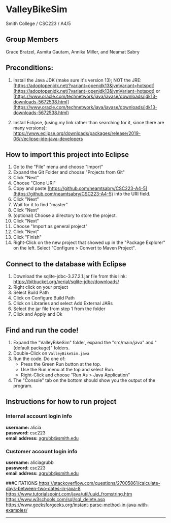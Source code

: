 # ValleyBikeSim
Smith College / CSC223 / A4/5

## Group Members 

Grace Bratzel, Asmita Gautam, Annika Miller, and Neamat Sabry

## Preconditions:

1. Install the Java JDK (make sure it's version 13); NOT the JRE: 
[https://adoptopenjdk.net/?variant=openjdk13&jvmVariant=hotspot](https://adoptopenjdk.net/?variant=openjdk13&jvmVariant=hotspot) or
[https://www.oracle.com/technetwork/java/javase/downloads/jdk13-downloads-5672538.html](https://www.oracle.com/technetwork/java/javase/downloads/jdk13-downloads-5672538.html)

2. Install Eclipse, (using my link rather than searching for it, since there are many versions):                             [https://www.eclipse.org/downloads/packages/release/2019-06/r/eclipse-ide-java-developers        ](https://www.eclipse.org/downloads/packages/release/2019-06/r/eclipse-ide-java-developers)

## How to import this project into Eclipse

1. Go to the "File" menu and choose "Import"
2. Expand the Git Folder and choose "Projects from Git"
3. Click "Next"
4. Choose "Clone URI"
5. Copy and paste [https://github.com/neamtsabry/CSC223-A4-5](https://github.com/neamtsabry/CSC223-A4-5) into the URI field.
6. Click "Next"
7. Wait for it to find "master"
8. Click "Next"
9. (optional) Choose a directory to store the project.
10. Click "Next"
11. Choose "Import as general project"
12. Click "Next"
13. Click "Finish"
14. Right-Click on the new project that showed up in the "Package Explorer" on the left. Select "Configure > Convert to Maven Project".

## Connect to the database with Eclipse

1. Download the sqlite-jdbc-3.27.2.1.jar file from this link: https://bitbucket.org/xerial/sqlite-jdbc/downloads/
2. Right click on your project
3. Select Build Path
4. Click on Configure Build Path
5. Click on Libraries and select Add External JARs
6. Select the jar file from step 1 from the folder
7. Click and Apply and Ok

## Find and run the code!

1. Expand the "ValleyBikeSim" folder, expand the "src/main/java" and "(default package)" folders.
16. Double-Click on ``ValleyBikeSim.java``
17. Run the code. Do one of:
    - Press the Green Run button at the top.
    - Use the Run menu at the top and select Run.
    - Right-Click and choose "Run As > Java Application"
18. The "Console" tab on the bottom should show you the output of the program. 
    
## Instructions for how to run project

### Internal account login info

**username:** alicia <br/>
**password:** csc223 <br/>
**email address:** agrubb@smith.edu 

### Customer account login info

**username:** aliciagrubb <br/>
**password:** csc223 <br/>
**email address:** agrubb@smith.edu

###CITATIONS
https://stackoverflow.com/questions/27005861/calculate-days-between-two-dates-in-java-8
https://www.tutorialspoint.com/java/util/uuid_fromstring.htm
https://www.w3schools.com/sql/sql_delete.asp
https://www.geeksforgeeks.org/instant-parse-method-in-java-with-examples/

***
